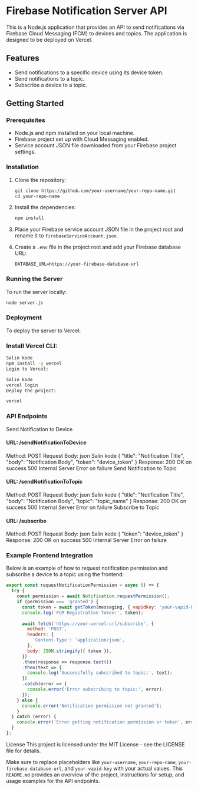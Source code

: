 # Firebase Notification Server API

This is a Node.js application that provides an API to send notifications via Firebase Cloud Messaging (FCM) to devices and topics. The application is designed to be deployed on Vercel.

## Features

- Send notifications to a specific device using its device token.
- Send notifications to a topic.
- Subscribe a device to a topic.

## Getting Started

### Prerequisites

- Node.js and npm installed on your local machine.
- Firebase project set up with Cloud Messaging enabled.
- Service account JSON file downloaded from your Firebase project settings.

### Installation

1. Clone the repository:
    ```bash
    git clone https://github.com/your-username/your-repo-name.git
    cd your-repo-name
    ```

2. Install the dependencies:
    ```bash
    npm install
    ```

3. Place your Firebase service account JSON file in the project root and rename it to `firebaseServiceAccount.json`.

4. Create a `.env` file in the project root and add your Firebase database URL:
    ```plaintext
    DATABASE_URL=https://your-firebase-database-url
    ```

### Running the Server

To run the server locally:
```bash
node server.js
```

### Deployment
To deploy the server to Vercel:

### Install Vercel CLI:

```bash
Salin kode
npm install -g vercel
Login to Vercel:
```

```bash
Salin kode
vercel login
Deploy the project:
```

```bash
vercel
```

### API Endpoints
Send Notification to Device

#### URL: /sendNotificationToDevice
Method: POST
Request Body:
json
Salin kode
{
  "title": "Notification Title",
  "body": "Notification Body",
  "token": "device_token"
}
Response:
200 OK on success
500 Internal Server Error on failure
Send Notification to Topic

#### URL: /sendNotificationToTopic
Method: POST
Request Body:
json
Salin kode
{
  "title": "Notification Title",
  "body": "Notification Body",
  "topic": "topic_name"
}
Response:
200 OK on success
500 Internal Server Error on failure
Subscribe to Topic

#### URL: /subscribe
Method: POST
Request Body:
json
Salin kode
{
  "token": "device_token"
}
Response:
200 OK on success
500 Internal Server Error on failure

### Example Frontend Integration
Below is an example of how to request notification permission and subscribe a device to a topic using the frontend:

```javascript
export const requestNotificationPermission = async () => {
  try {
    const permission = await Notification.requestPermission();
    if (permission === 'granted') {
      const token = await getToken(messaging, { vapidKey: 'your-vapid-key' });
      console.log('FCM Registration Token:', token);
      
      await fetch('https://your-vercel-url/subscribe', {
        method: 'POST',
        headers: {
          'Content-Type': 'application/json',
        },
        body: JSON.stringify({ token }),
      })
      .then(response => response.text())
      .then(text => {
        console.log('Successfully subscribed to topic:', text);
      })
      .catch(error => {
        console.error('Error subscribing to topic:', error);
      });
    } else {
      console.error('Notification permission not granted');
    }
  } catch (error) {
    console.error('Error getting notification permission or token', error);
  }
};
```

License
This project is licensed under the MIT License - see the LICENSE file for details.

Make sure to replace placeholders like `your-username`, `your-repo-name`, `your-firebase-database-url`, and `your-vapid-key` with your actual values. This `README.md` provides an overview of the project, instructions for setup, and usage examples for the API endpoints.